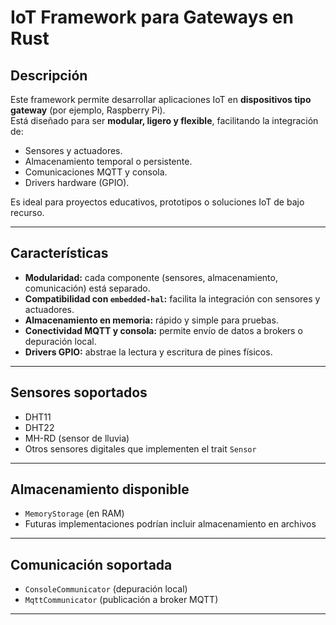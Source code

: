 # IoT Framework para Gateways en Rust

## Descripción

Este framework permite desarrollar aplicaciones IoT en **dispositivos tipo gateway** (por ejemplo, Raspberry Pi).  
Está diseñado para ser **modular, ligero y flexible**, facilitando la integración de:

- Sensores y actuadores.
- Almacenamiento temporal o persistente.
- Comunicaciones MQTT y consola.
- Drivers hardware (GPIO).

Es ideal para proyectos educativos, prototipos o soluciones IoT de bajo recurso.

---

## Características

- **Modularidad:** cada componente (sensores, almacenamiento, comunicación) está separado.
- **Compatibilidad con `embedded-hal`:** facilita la integración con sensores y actuadores.
- **Almacenamiento en memoria:** rápido y simple para pruebas.
- **Conectividad MQTT y consola:** permite envío de datos a brokers o depuración local.
- **Drivers GPIO:** abstrae la lectura y escritura de pines físicos.

---

## Sensores soportados

- DHT11
- DHT22
- MH-RD (sensor de lluvia)
- Otros sensores digitales que implementen el trait `Sensor`

---

## Almacenamiento disponible

- `MemoryStorage` (en RAM)
- Futuras implementaciones podrían incluir almacenamiento en archivos

---

## Comunicación soportada

- `ConsoleCommunicator` (depuración local)
- `MqttCommunicator` (publicación a broker MQTT)

---

